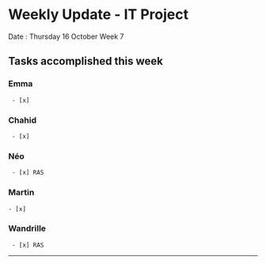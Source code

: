 # Weekly Update - IT Project

Date : Thursday 16 October
Week 7

## Tasks accomplished this week

### Emma

` - [x]`

### Chahid

` - [x]`

### Néo 

` - [x] RAS`

### Martin

` - [x] `

### Wandrille

` - [x] RAS`

---